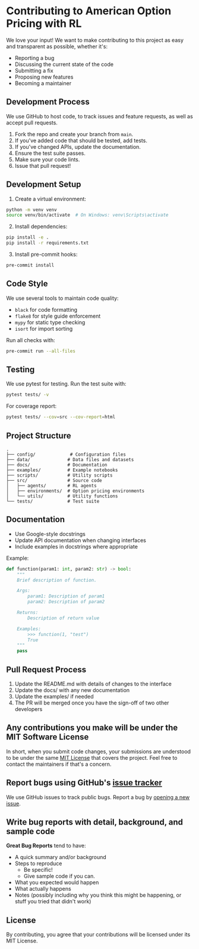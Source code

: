 # Contributing to American Option Pricing with RL

We love your input! We want to make contributing to this project as easy and transparent as possible, whether it's:

- Reporting a bug
- Discussing the current state of the code
- Submitting a fix
- Proposing new features
- Becoming a maintainer

## Development Process

We use GitHub to host code, to track issues and feature requests, as well as accept pull requests.

1. Fork the repo and create your branch from `main`.
2. If you've added code that should be tested, add tests.
3. If you've changed APIs, update the documentation.
4. Ensure the test suite passes.
5. Make sure your code lints.
6. Issue that pull request!

## Development Setup

1. Create a virtual environment:
```bash
python -m venv venv
source venv/bin/activate  # On Windows: venv\Scripts\activate
```

2. Install dependencies:
```bash
pip install -e .
pip install -r requirements.txt
```

3. Install pre-commit hooks:
```bash
pre-commit install
```

## Code Style

We use several tools to maintain code quality:

- `black` for code formatting
- `flake8` for style guide enforcement
- `mypy` for static type checking
- `isort` for import sorting

Run all checks with:
```bash
pre-commit run --all-files
```

## Testing

We use pytest for testing. Run the test suite with:
```bash
pytest tests/ -v
```

For coverage report:
```bash
pytest tests/ --cov=src --cov-report=html
```

## Project Structure

```
.
├── config/             # Configuration files
├── data/              # Data files and datasets
├── docs/              # Documentation
├── examples/          # Example notebooks
├── scripts/           # Utility scripts
├── src/               # Source code
│   ├── agents/        # RL agents
│   ├── environments/  # Option pricing environments
│   └── utils/         # Utility functions
└── tests/             # Test suite
```

## Documentation

- Use Google-style docstrings
- Update API documentation when changing interfaces
- Include examples in docstrings where appropriate

Example:
```python
def function(param1: int, param2: str) -> bool:
    """
    Brief description of function.

    Args:
        param1: Description of param1
        param2: Description of param2

    Returns:
        Description of return value

    Examples:
        >>> function(1, "test")
        True
    """
    pass
```

## Pull Request Process

1. Update the README.md with details of changes to the interface
2. Update the docs/ with any new documentation
3. Update the examples/ if needed
4. The PR will be merged once you have the sign-off of two other developers

## Any contributions you make will be under the MIT Software License

In short, when you submit code changes, your submissions are understood to be under the same [MIT License](http://choosealicense.com/licenses/mit/) that covers the project. Feel free to contact the maintainers if that's a concern.

## Report bugs using GitHub's [issue tracker](https://github.com/yourusername/repo/issues)

We use GitHub issues to track public bugs. Report a bug by [opening a new issue](https://github.com/yourusername/repo/issues/new).

## Write bug reports with detail, background, and sample code

**Great Bug Reports** tend to have:

- A quick summary and/or background
- Steps to reproduce
  - Be specific!
  - Give sample code if you can.
- What you expected would happen
- What actually happens
- Notes (possibly including why you think this might be happening, or stuff you tried that didn't work)

## License

By contributing, you agree that your contributions will be licensed under its MIT License. 